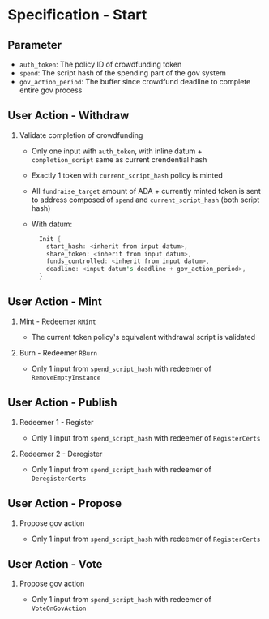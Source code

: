 # Specification - Start

## Parameter

- `auth_token`: The policy ID of crowdfunding token
- `spend`: The script hash of the spending part of the gov system
- `gov_action_period`: The buffer since crowdfund deadline to complete entire gov process

## User Action - Withdraw

1. Validate completion of crowdfunding

   - Only one input with `auth_token`, with inline datum + `completion_script` same as current crendential hash
   - Exactly 1 token with `current_script_hash` policy is minted
   - All `fundraise_target` amount of ADA + currently minted token is sent to address composed of `spend` and `current_script_hash` (both script hash)
   - With datum:

     ```rs
       Init {
         start_hash: <inherit from input datum>,
         share_token: <inherit from input datum>,
         funds_controlled: <inherit from input datum>,
         deadline: <input datum's deadline + gov_action_period>,
       }
     ```

## User Action - Mint

1. Mint - Redeemer `RMint`

   - The current token policy's equivalent withdrawal script is validated

2. Burn - Redeemer `RBurn`

   - Only 1 input from `spend_script_hash` with redeemer of `RemoveEmptyInstance`

## User Action - Publish

1. Redeemer 1 - Register

   - Only 1 input from `spend_script_hash` with redeemer of `RegisterCerts`

2. Redeemer 2 - Deregister

   - Only 1 input from `spend_script_hash` with redeemer of `DeregisterCerts`

## User Action - Propose

1. Propose gov action

   - Only 1 input from `spend_script_hash` with redeemer of `RegisterCerts`

## User Action - Vote

1. Propose gov action

   - Only 1 input from `spend_script_hash` with redeemer of `VoteOnGovAction`
